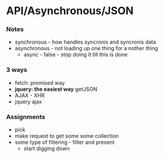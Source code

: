 # __API/Asynchronous/JSON__

### Notes
* synchronous - how handles syncronis and syncronis data
* asynchronous - not loading up one thing for a nother thing
  * async - false - stop doing it till this is done

### 3 ways
* fetch: promised way
* __jquery: the easiest way__ getJSON
* AJAX - XHR
* jquery ajax

### Assignments
* pick
* make request to get some some collection
* some type of filtering - filter and present
  * start digging down
